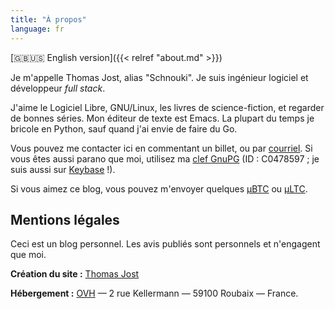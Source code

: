 ```yaml
---
title: "À propos"
language: fr
---
```


[:gb::us: English version]({{< relref "about.md" >}})

Je m'appelle Thomas Jost, alias "Schnouki". Je suis ingénieur logiciel et développeur *full stack*.

J'aime le Logiciel Libre, GNU/Linux, les livres de science-fiction, et regarder de bonnes séries. Mon éditeur de texte
est Emacs. La plupart du temps je bricole en Python, sauf quand j'ai envie de faire du Go.

Vous pouvez me contacter ici en commentant un billet, ou par
[courriel](mailto:%73%63%68%6E%6F%75%6B%69%2B%62%6C%6F%67%40%73%63%68%6E%6F%75%6B%69%2E%6E%65%74). Si vous êtes aussi
parano que moi, utilisez ma [clef GnuPG](/files/pubkey-C0478597.asc) (ID : C0478597 ; je suis aussi sur
[Keybase](https://keybase.io/schnouki) !).

Si vous aimez ce blog, vous pouvez m'envoyer quelques [μBTC](bitcoin:1NNji5k1aj8HnoZucYRN5GkfFw5v5atVJH) ou
[μLTC](litecoin:LXKARYw25RJEGuW7oqei4aJ169PqTsZLM3).


Mentions légales
----------------

Ceci est un blog personnel. Les avis publiés sont personnels et n'engagent que moi.

**Création du site :** [Thomas Jost](mailto:%73%63%68%6E%6F%75%6B%69%2B%62%6C%6F%67%40%73%63%68%6E%6F%75%6B%69%2E%6E%65%74)

**Hébergement :** [OVH](http://www.ovh.com/fr/support/) — 2 rue Kellermann — 59100 Roubaix — France.
